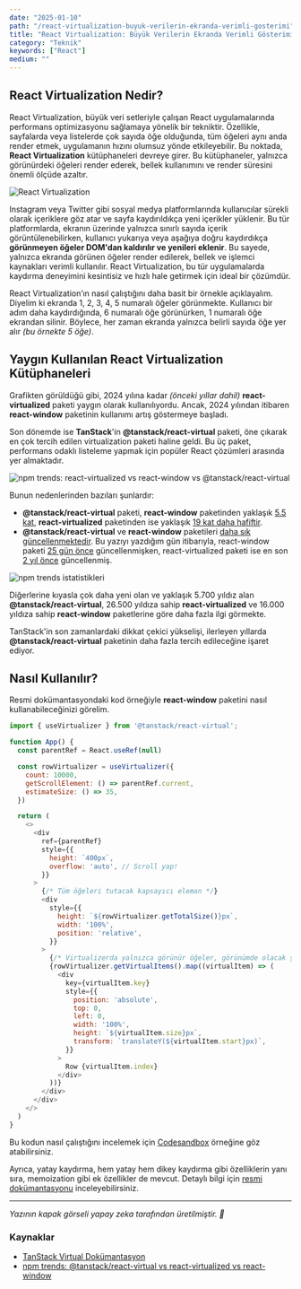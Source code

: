 ```yaml
---
date: "2025-01-10"
path: "/react-virtualization-buyuk-verilerin-ekranda-verimli-gosterimi"
title: "React Virtualization: Büyük Verilerin Ekranda Verimli Gösterimi"
category: "Teknik"
keywords: ["React"]
medium: ""
---
```


## React Virtualization Nedir?

React Virtualization, büyük veri setleriyle çalışan React uygulamalarında performans optimizasyonu sağlamaya yönelik bir tekniktir. Özellikle, sayfalarda veya listelerde çok sayıda öğe olduğunda, tüm öğeleri aynı anda render etmek, uygulamanın hızını olumsuz yönde etkileyebilir. Bu noktada, **React Virtualization** kütüphaneleri devreye girer. Bu kütüphaneler, yalnızca görünürdeki öğeleri render ederek, bellek kullanımını ve render süresini önemli ölçüde azaltır.

![React Virtualization](/img/blog/2025-01-10/virtualization.png)

Instagram veya Twitter gibi sosyal medya platformlarında kullanıcılar sürekli olarak içeriklere göz atar ve sayfa kaydırıldıkça yeni içerikler yüklenir. Bu tür platformlarda, ekranın üzerinde yalnızca sınırlı sayıda içerik görüntülenebilirken, kullanıcı yukarıya veya aşağıya doğru kaydırdıkça **görünmeyen öğeler DOM'dan kaldırılır ve yenileri eklenir**. Bu sayede, yalnızca ekranda görünen öğeler render edilerek, bellek ve işlemci kaynakları verimli kullanılır. React Virtualization, bu tür uygulamalarda kaydırma deneyimini kesintisiz ve hızlı hale getirmek için ideal bir çözümdür.

React Virtualization’ın nasıl çalıştığını daha basit bir örnekle açıklayalım. Diyelim ki ekranda 1, 2, 3, 4, 5 numaralı öğeler görünmekte. Kullanıcı bir adım daha kaydırdığında, 6 numaralı öğe görünürken, 1 numaralı öğe ekrandan silinir. Böylece, her zaman ekranda yalnızca belirli sayıda öğe yer alır *(bu örnekte 5 öğe)*.

## Yaygın Kullanılan React Virtualization Kütüphaneleri

Grafikten görüldüğü gibi, 2024 yılına kadar *(önceki yıllar dahil)* **react-virtualized** paketi yaygın olarak kullanılıyordu. Ancak, 2024 yılından itibaren **react-window** paketinin kullanımı artış göstermeye başladı.

Son dönemde ise **TanStack**'in **@tanstack/react-virtual** paketi, öne çıkarak en çok tercih edilen virtualization paketi haline geldi. Bu üç paket, performans odaklı listeleme yapmak için popüler React çözümleri arasında yer almaktadır.

![npm trends: react-virtualized vs react-window vs @tanstack/react-virtual](/img/blog/2025-01-10/npm-trends.png)

Bunun nedenlerinden bazıları şunlardır:

- **@tanstack/react-virtual** paketi, **react-window** paketinden yaklaşık <u>5.5 kat</u>, **react-virtualized** paketinden ise yaklaşık <u>19 kat daha hafiftir</u>.
- **@tanstack/react-virtual** ve **react-window** paketileri <u>daha sık güncellenmektedir</u>. Bu yazıyı yazdığım gün itibarıyla, react-window paketi <u>25 gün önce</u> güncellenmişken, react-virtualized paketi ise en son <u>2 yıl önce</u> güncellenmiş.

![npm trends istatistikleri](/img/blog/2025-01-10/npm-trends-stats.png)

Diğerlerine kıyasla çok daha yeni olan ve yaklaşık 5.700 yıldız alan **@tanstack/react-virtual**, 26.500 yıldıza sahip  **react-virtualized** ve 16.000 yıldıza sahip **react-window** paketlerine göre daha fazla ilgi görmekte.

TanStack'in son zamanlardaki dikkat çekici yükselişi, ilerleyen yıllarda **@tanstack/react-virtual** paketinin daha fazla tercih edileceğine işaret ediyor.

## Nasıl Kullanılır?

Resmi dokümantasyondaki kod örneğiyle **react-window** paketini nasıl kullanabileceğinizi görelim.

```javascript
import { useVirtualizer } from '@tanstack/react-virtual';

function App() {
  const parentRef = React.useRef(null)

  const rowVirtualizer = useVirtualizer({
    count: 10000,
    getScrollElement: () => parentRef.current,
    estimateSize: () => 35,
  })

  return (
    <>
      <div
        ref={parentRef}
        style={{
          height: `400px`,
          overflow: 'auto', // Scroll yap!
        }}
      >
        {/* Tüm öğeleri tutacak kapsayıcı eleman */}
        <div
          style={{
            height: `${rowVirtualizer.getTotalSize()}px`,
            width: '100%',
            position: 'relative',
          }}
        >
          {/* Virtualizerda yalnızca görünür öğeler, görünümde olacak şekilde manuel olarak konumlandırılır */}
          {rowVirtualizer.getVirtualItems().map((virtualItem) => (
            <div
              key={virtualItem.key}
              style={{
                position: 'absolute',
                top: 0,
                left: 0,
                width: '100%',
                height: `${virtualItem.size}px`,
                transform: `translateY(${virtualItem.start}px)`,
              }}
            >
              Row {virtualItem.index}
            </div>
          ))}
        </div>
      </div>
    </>
  )
}
```

Bu kodun nasıl çalıştığını incelemek için <a href="https://codesandbox.io/p/devbox/github/tanstack/virtual/tree/main/examples/react/fixed?embed=1&theme=dark" target="_blank" rel="noreferrer noopener">Codesandbox</a> örneğine göz atabilirsiniz.

Ayrıca, yatay kaydırma, hem yatay hem dikey kaydırma gibi özelliklerin yanı sıra, memoization gibi ek özellikler de mevcut. Detaylı bilgi için <a href="https://tanstack.com/virtual/latest/docs/framework/react/examples/fixed" target="_blank" rel="noreferrer noopener">resmi dokümantasyonu</a> inceleyebilirsiniz.


***

*Yazının kapak görseli yapay zeka tarafından üretilmiştir. 🤖*

### Kaynaklar

- <a href="https://tanstack.com/virtual/latest/docs/framework/react/examples/fixed" target="_blank" rel="noreferrer noopener">TanStack Virtual Dokümantasyon</a>
- <a href="https://npmtrends.com/@tanstack/react-virtual-vs-react-virtualized-vs-react-window" target="_blank" rel="noreferrer noopener">npm trends: @tanstack/react-virtual vs react-virtualized vs react-window</a>
